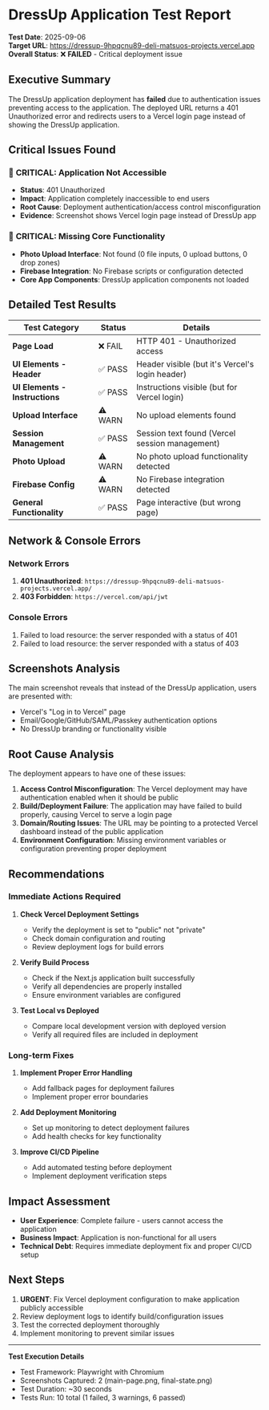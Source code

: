 # DressUp Application Test Report

**Test Date**: 2025-09-06  
**Target URL**: https://dressup-9hpqcnu89-deli-matsuos-projects.vercel.app  
**Overall Status**: ❌ **FAILED** - Critical deployment issue

## Executive Summary

The DressUp application deployment has **failed** due to authentication issues preventing access to the application. The deployed URL returns a 401 Unauthorized error and redirects users to a Vercel login page instead of showing the DressUp application.

## Critical Issues Found

### 🚨 **CRITICAL: Application Not Accessible**
- **Status**: 401 Unauthorized
- **Impact**: Application completely inaccessible to end users
- **Root Cause**: Deployment authentication/access control misconfiguration
- **Evidence**: Screenshot shows Vercel login page instead of DressUp app

### 🚨 **CRITICAL: Missing Core Functionality**
- **Photo Upload Interface**: Not found (0 file inputs, 0 upload buttons, 0 drop zones)
- **Firebase Integration**: No Firebase scripts or configuration detected
- **Core App Components**: DressUp application components not loaded

## Detailed Test Results

| Test Category | Status | Details |
|---------------|---------|---------|
| **Page Load** | ❌ FAIL | HTTP 401 - Unauthorized access |
| **UI Elements - Header** | ✅ PASS | Header visible (but it's Vercel's login header) |
| **UI Elements - Instructions** | ✅ PASS | Instructions visible (but for Vercel login) |
| **Upload Interface** | ⚠️ WARN | No upload elements found |
| **Session Management** | ✅ PASS | Session text found (Vercel session management) |
| **Photo Upload** | ⚠️ WARN | No photo upload functionality detected |
| **Firebase Config** | ⚠️ WARN | No Firebase integration detected |
| **General Functionality** | ✅ PASS | Page interactive (but wrong page) |

## Network & Console Errors

### Network Errors
1. **401 Unauthorized**: `https://dressup-9hpqcnu89-deli-matsuos-projects.vercel.app/`
2. **403 Forbidden**: `https://vercel.com/api/jwt`

### Console Errors
1. Failed to load resource: the server responded with a status of 401
2. Failed to load resource: the server responded with a status of 403

## Screenshots Analysis

The main screenshot reveals that instead of the DressUp application, users are presented with:
- Vercel's "Log in to Vercel" page
- Email/Google/GitHub/SAML/Passkey authentication options
- No DressUp branding or functionality visible

## Root Cause Analysis

The deployment appears to have one of these issues:

1. **Access Control Misconfiguration**: The Vercel deployment may have authentication enabled when it should be public
2. **Build/Deployment Failure**: The application may have failed to build properly, causing Vercel to serve a login page
3. **Domain/Routing Issues**: The URL may be pointing to a protected Vercel dashboard instead of the public application
4. **Environment Configuration**: Missing environment variables or configuration preventing proper deployment

## Recommendations

### Immediate Actions Required

1. **Check Vercel Deployment Settings**
   - Verify the deployment is set to "public" not "private"
   - Check domain configuration and routing
   - Review deployment logs for build errors

2. **Verify Build Process**
   - Check if the Next.js application built successfully
   - Verify all dependencies are properly installed
   - Ensure environment variables are configured

3. **Test Local vs Deployed**
   - Compare local development version with deployed version
   - Verify all required files are included in deployment

### Long-term Fixes

1. **Implement Proper Error Handling**
   - Add fallback pages for deployment failures
   - Implement proper error boundaries

2. **Add Deployment Monitoring**
   - Set up monitoring to detect deployment failures
   - Add health checks for key functionality

3. **Improve CI/CD Pipeline**
   - Add automated testing before deployment
   - Implement deployment verification steps

## Impact Assessment

- **User Experience**: Complete failure - users cannot access the application
- **Business Impact**: Application is non-functional for all users
- **Technical Debt**: Requires immediate deployment fix and proper CI/CD setup

## Next Steps

1. **URGENT**: Fix Vercel deployment configuration to make application publicly accessible
2. Review deployment logs to identify build/configuration issues
3. Test the corrected deployment thoroughly
4. Implement monitoring to prevent similar issues

---

**Test Execution Details**
- Test Framework: Playwright with Chromium
- Screenshots Captured: 2 (main-page.png, final-state.png)
- Test Duration: ~30 seconds
- Tests Run: 10 total (1 failed, 3 warnings, 6 passed)